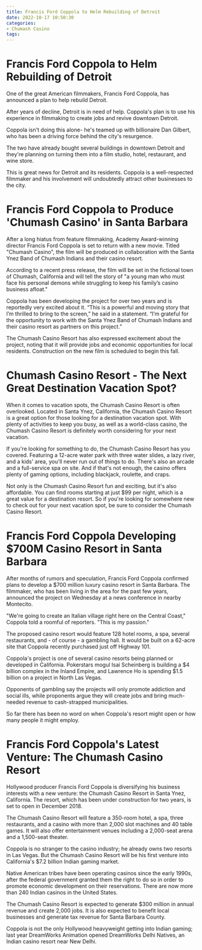 ```yaml
---
title: Francis Ford Coppola to Helm Rebuilding of Detroit
date: 2022-10-17 10:50:30
categories:
- Chumash Casino
tags:
---
```



#  Francis Ford Coppola to Helm Rebuilding of Detroit

One of the great American filmmakers, Francis Ford Coppola, has announced a plan to help rebuild Detroit.

After years of decline, Detroit is in need of help. Coppola's plan is to use his experience in filmmaking to create jobs and revive downtown Detroit.

Coppola isn't doing this alone- he's teamed up with billionaire Dan Gilbert, who has been a driving force behind the city's resurgence.

The two have already bought several buildings in downtown Detroit and they're planning on turning them into a film studio, hotel, restaurant, and wine store.

This is great news for Detroit and its residents. Coppola is a well-respected filmmaker and his involvement will undoubtedly attract other businesses to the city.

#  Francis Ford Coppola to Produce 'Chumash Casino' in Santa Barbara

After a long hiatus from feature filmmaking, Academy Award-winning director Francis Ford Coppola is set to return with a new movie. Titled "Chumash Casino", the film will be produced in collaboration with the Santa Ynez Band of Chumash Indians and their casino resort.

According to a recent press release, the film will be set in the fictional town of Chumash, California and will tell the story of "a young man who must face his personal demons while struggling to keep his family’s casino business afloat."

Coppola has been developing the project for over two years and is reportedly very excited about it. “This is a powerful and moving story that I’m thrilled to bring to the screen,” he said in a statement. “I’m grateful for the opportunity to work with the Santa Ynez Band of Chumash Indians and their casino resort as partners on this project.”

The Chumash Casino Resort has also expressed excitement about the project, noting that it will provide jobs and economic opportunities for local residents. Construction on the new film is scheduled to begin this fall.

#  Chumash Casino Resort - The Next Great Destination Vacation Spot?

When it comes to vacation spots, the Chumash Casino Resort is often overlooked. Located in Santa Ynez, California, the Chumash Casino Resort is a great option for those looking for a destination vacation spot. With plenty of activities to keep you busy, as well as a world-class casino, the Chumash Casino Resort is definitely worth considering for your next vacation.

If you're looking for something to do, the Chumash Casino Resort has you covered. Featuring a 12-acre water park with three water slides, a lazy river, and a kids' area, you'll never run out of things to do. There's also an arcade and a full-service spa on site. And if that's not enough, the casino offers plenty of gaming options, including blackjack, roulette, and craps.

Not only is the Chumash Casino Resort fun and exciting, but it's also affordable. You can find rooms starting at just $99 per night, which is a great value for a destination resort. So if you're looking for somewhere new to check out for your next vacation spot, be sure to consider the Chumash Casino Resort.

#  Francis Ford Coppola Developing $700M Casino Resort in Santa Barbara

After months of rumors and speculation, Francis Ford Coppola confirmed plans to develop a $700 million luxury casino resort in Santa Barbara. The filmmaker, who has been living in the area for the past few years, announced the project on Wednesday at a news conference in nearby Montecito.

"We're going to create an Italian village right here on the Central Coast," Coppola told a roomful of reporters. "This is my passion."

The proposed casino resort would feature 128 hotel rooms, a spa, several restaurants, and - of course - a gambling hall. It would be built on a 62-acre site that Coppola recently purchased just off Highway 101.

Coppola's project is one of several casino resorts being planned or developed in California. Pokerstars mogul Isai Scheinberg is building a $4 billion complex in the Inland Empire, and Lawrence Ho is spending $1.5 billion on a project in North Las Vegas.

Opponents of gambling say the projects will only promote addiction and social ills, while proponents argue they will create jobs and bring much-needed revenue to cash-strapped municipalities.

So far there has been no word on when Coppola's resort might open or how many people it might employ.

#  Francis Ford Coppola's Latest Venture: The Chumash Casino Resort

Hollywood producer Francis Ford Coppola is diversifying his business interests with a new venture: the Chumash Casino Resort in Santa Ynez, California. The resort, which has been under construction for two years, is set to open in December 2018.

The Chumash Casino Resort will feature a 350-room hotel, a spa, three restaurants, and a casino with more than 2,000 slot machines and 40 table games. It will also offer entertainment venues including a 2,000-seat arena and a 1,500-seat theater.

Coppola is no stranger to the casino industry; he already owns two resorts in Las Vegas. But the Chumash Casino Resort will be his first venture into California's $7.2 billion Indian gaming market.

Native American tribes have been operating casinos since the early 1990s, after the federal government granted them the right to do so in order to promote economic development on their reservations. There are now more than 240 Indian casinos in the United States.

The Chumash Casino Resort is expected to generate $300 million in annual revenue and create 2,000 jobs. It is also expected to benefit local businesses and generate tax revenue for Santa Barbara County.

Coppola is not the only Hollywood heavyweight getting into Indian gaming; last year DreamWorks Animation opened DreamWorks Delhi Natives, an Indian casino resort near New Delhi.